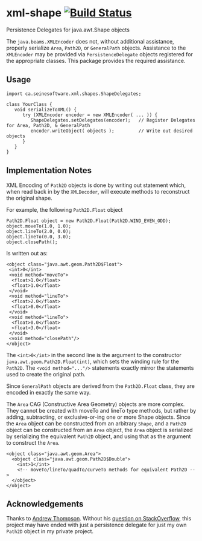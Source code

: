 xml-shape  [![Build Status](https://travis-ci.org/seinesoftware/xml-shape.svg?branch=master)](https://travis-ci.org/seinesoftware/xml-shape)
=========

Persistence Delegates for java.awt.Shape objects

The `java.beams.XMLEncoder` does not, without additional assistance, properly serialize `Area`, `Path2D`, or `GeneralPath` objects.
Assistance to the `XMLEncoder` may be provided via `PersistenceDelegate` objects registered for the appropriate classes.
This package provides the required assistance.
 
Usage
-----

    import ca.seinesoftware.xml.shapes.ShapeDelegates;
    
    class YourClass {
       void serializeToXML() {
          try (XMLEncoder encoder = new XMLEncoder( ... )) {
             ShapeDelegates.setDelegates(encoder);   // Register Delegates for Area, Path2D, & GeneralPath
             encoder.writeObject( objects );         // Write out desired objects
          }
       }
    }


Implementation Notes
--------------------

XML Encoding of `Path2D` objects is done by writing out statement which,
when read back in by the `XMLDecoder`, will execute methods to reconstruct the original shape.

For example, the following `Path2D.Float` object

    Path2D.Float object = new Path2D.Float(Path2D.WIND_EVEN_ODD);
    object.moveTo(1.0, 1.0);
    object.lineTo(2.0, 0.0);
    object.lineTo(0.0, 3.0);
    object.closePath();

Is written out as:

    <object class="java.awt.geom.Path2D$Float">
     <int>0</int>
     <void method="moveTo">
      <float>1.0</float>
      <float>1.0</float>
     </void>
     <void method="lineTo">
      <float>2.0</float>
      <float>0.0</float>
     </void>
     <void method="lineTo">
      <float>0.0</float>
      <float>3.0</float>
     </void>
     <void method="closePath"/>
    </object>

The `<int>0</int>` in the second line is the argument to the constructor
`java.awt.geom.Path2D.Float(int)`, which sets the winding rule for the `Path2D`.
The `<void method="..."/>` statements exactly mirror the statements used to create the original path.

Since `GeneralPath` objects are derived from the `Path2D.Float` class, they are encoded in exactly the same way.

The `Area` CAG (Constructive Area Geometry) objects are more complex.
They cannot be created with moveTo and lineTo type methods, but rather by
adding, subtracting, or exclusive-or-ing one or more Shape objects.
Since the `Area` object can be constructed from an arbitrary `Shape`,
and a `Path2D` object can be constructed from an `Area` object,
the `Area` object is serialized by serializing the equivalent `Path2D` object,
and using that as the argument to construct the `Area`.

    <object class="java.awt.geom.Area">
      <object class="java.awt.geom.Path2D$Double">
        <int>1</int>
        <!-- moveTo/lineTo/quadTo/curveTo methods for equivalent Path2D -->
      </object>
    </object>

Acknowledgements
----------------
Thanks to [Andrew Thompson][].
Without his [question on StackOverflow][], this project may have ended with just
a persistence delegate for just my own `Path2D` object in my private project.


[Andrew Thompson]: http://stackoverflow.com/users/418556/andrew-thompson
[question on StackOverflow]: http://stackoverflow.com/questions/26579729/how-to-serialize-java-2d-shape-objects-as-xml/

